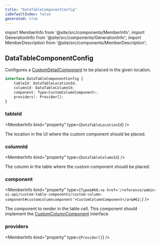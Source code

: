 ```yaml
---
title: "DataTableComponentConfig"
isDefaultIndex: false
generated: true
---
```

<!-- This file was generated from the Vendure source. Do not modify. Instead, re-run the "docs:build" script -->
import MemberInfo from '@site/src/components/MemberInfo';
import GenerationInfo from '@site/src/components/GenerationInfo';
import MemberDescription from '@site/src/components/MemberDescription';


## DataTableComponentConfig

<GenerationInfo sourceFile="packages/admin-ui/src/lib/core/src/shared/components/data-table-2/data-table-custom-component.service.ts" sourceLine="54" packageName="@vendure/admin-ui" />

Configures a <a href='/reference/admin-ui-api/custom-detail-components/custom-detail-component#customdetailcomponent'>CustomDetailComponent</a> to be placed in the given location.

```ts title="Signature"
interface DataTableComponentConfig {
    tableId: DataTableLocationId;
    columnId: DataTableColumnId;
    component: Type<CustomColumnComponent>;
    providers?: Provider[];
}
```

<div className="members-wrapper">

### tableId

<MemberInfo kind="property" type={`DataTableLocationId`}   />

The location in the UI where the custom component should be placed.
### columnId

<MemberInfo kind="property" type={`DataTableColumnId`}   />

The column in the table where the custom component should be placed.
### component

<MemberInfo kind="property" type={`Type&#60;<a href='/reference/admin-ui-api/custom-table-components/custom-column-component#customcolumncomponent'>CustomColumnComponent</a>&#62;`}   />

The component to render in the table cell. This component should implement the
<a href='/reference/admin-ui-api/custom-table-components/custom-column-component#customcolumncomponent'>CustomColumnComponent</a> interface.
### providers

<MemberInfo kind="property" type={`Provider[]`}   />




</div>

